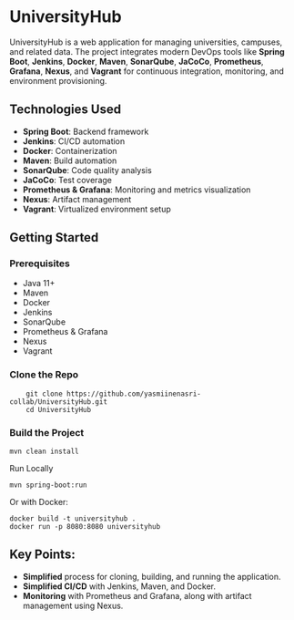 # UniversityHub

UniversityHub is a web application for managing universities, campuses, and related data. The project integrates modern DevOps tools like **Spring Boot**, **Jenkins**, **Docker**, **Maven**, **SonarQube**, **JaCoCo**, **Prometheus**, **Grafana**, **Nexus**, and **Vagrant** for continuous integration, monitoring, and environment provisioning.

## Technologies Used

- **Spring Boot**: Backend framework
- **Jenkins**: CI/CD automation
- **Docker**: Containerization
- **Maven**: Build automation
- **SonarQube**: Code quality analysis
- **JaCoCo**: Test coverage
- **Prometheus & Grafana**: Monitoring and metrics visualization
- **Nexus**: Artifact management
- **Vagrant**: Virtualized environment setup

## Getting Started

### Prerequisites

- Java 11+
- Maven
- Docker
- Jenkins
- SonarQube
- Prometheus & Grafana
- Nexus
- Vagrant

### Clone the Repo 


        git clone https://github.com/yasmiinenasri-collab/UniversityHub.git
        cd UniversityHub

### Build the Project

    mvn clean install
    
Run Locally

    mvn spring-boot:run

Or with Docker:

    docker build -t universityhub .
    docker run -p 8080:8080 universityhub

## Key Points:
- **Simplified** process for cloning, building, and running the application.
- **Simplified CI/CD** with Jenkins, Maven, and Docker.
- **Monitoring** with Prometheus and Grafana, along with artifact management using Nexus.

